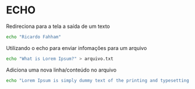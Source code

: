 # ECHO

Redireciona para a tela a saída de um texto

```bash
echo "Ricardo Fahham"
```

Utilizando o echo para enviar infomações para um arquivo

```bash
echo "What is Lorem Ipsum?" > arquivo.txt
```

Adiciona uma nova linha/conteúdo no arquivo

```bash
echo "Lorem Ipsum is simply dummy text of the printing and typesetting industry. Lorem Ipsum has been the industry's standard dummy text ever since the 1500s, when an unknown printer took a galley of type and scrambled it to make a type specimen book. It has survived not only five centuries, but also the leap into electronic typesetting, remaining essentially unchanged. It was popularised in the 1960s with the release of Letraset sheets containing Lorem Ipsum passages, and more recently with desktop publishing software like Aldus PageMaker including versions of Lorem Ipsum." >> arquivo.txt
```
